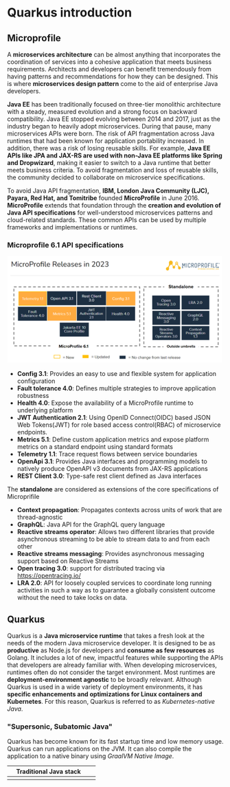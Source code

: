 # Quarkus introduction

## Microprofile

A **microservices architecture** can be almost anything that incorporates the
coordination of services into a cohesive application that meets business requirements.
Architects and developers can benefit tremendously from having patterns and recommendations for how they can be designed.
This is where **microservices design pattern** come to the aid of enterprise Java developers.

**Java EE** has been traditionally focused on three-tier monolithic architecture with a steady, measured evolution and a strong focus on backward compatibility. Java EE stopped evolving between 2014 and 2017, just as the industry began to heavily adopt microservices. During that pause, many microservices APIs were born. The risk of API fragmentation across Java runtimes that had been known for application portability increased. In addition, there was a risk of losing reusable skills. For example, **Java EE APIs like JPA and JAX-RS are used with non-Java EE platforms like Spring and Dropwizard**, making it easier to switch to a Java runtime that better meets business criteria. To avoid fragmentation and loss of reusable skills, the community decided to collaborate on microservice specifications.

To avoid Java API fragmentation, **IBM, London Java Community (LJC), Payara, Red Hat, and Tomitribe** founded **MicroProfile** in June 2016.
**MicroProfile** extends that foundation through the **creation and evolution of Java API specifications** for well-understood microservices patterns and cloud-related standards. These common APIs can be used by multiple frameworks and implementations or runtimes.

### Microprofile 6.1 API specifications

<img src="images/01/../microprofile_6_1_specifications.png" width="500">

* **Config 3.1**: Provides an easy to use and flexible system for application configuration
* **Fault tolerance 4.0**: Defines multiple strategies to improve application robustness
* **Health 4.0**: Expose the availability of a MicroProfile runtime to underlying platform
* **JWT Authentication 2.1**: Using OpenID Connect(OIDC) based JSON Web Tokens(JWT) for role based access control(RBAC) of microservice endpoints.
* **Metrics 5.1**: Define custom application metrics and expose platform metrics on a standard endpoint using standard formats
* **Telemetry 1.1**: Trace request flows between service boundaries
* **OpenApi 3.1**: Provides Java interfaces and programming models to natively  produce OpenAPI v3 documents from JAX-RS applications
* **REST Client 3.0**: Type-safe rest client defined as Java interfaces

The **standalone** are considered as extensions of the core specifications of Microprifile

* **Context propagation**: Propagates contexts across units of work that are thread-agnostic
* **GraphQL**: Java API for the GraphQL query language
* **Reactive streams operator**: Allows two different libraries that provide asynchronous streaming to be able to stream data to and from each other
* **Reactive streams messaging**: Provides asynchronous messaging support based on Reactive Streams
* **Open tracing 3.0**: support for distributed tracing via https://opentracing.io/
* **LRA 2.0**: API for loosely coupled services to coordinate long running activities in such a way as to guarantee a globally consistent outcome without the need to take locks on data.

## Quarkus

Quarkus is a **Java microservice runtime** that takes a fresh look at the needs of the modern Java microservice developer. It is designed to be as **productive** as Node.js for developers and **consume as few resources** as Golang. It includes a lot of new, impactful features while supporting the APIs that developers are already familiar with.
 When developing microservices, runtimes often do not consider the target environment. Most runtimes are **deployment-environment agnostic** to be broadly relevant. Although Quarkus is used in a wide variety of deployment environments, it has **specific enhancements and optimizations for Linux containers and Kubernetes**. For this reason, Quarkus is referred to as *Kubernetes-native Java*.

 ### "Supersonic, Subatomic Java"

 Quarkus has become known for its fast startup time and low memory usage. Quarkus can run applications on the JVM. It can also compile the application to a native binary using *GraalVM Native Image*.

 |     | Traditional Java stack |     |     |
 | --- | ---------------------- | --- | --- |
 |     |                        |     |     |